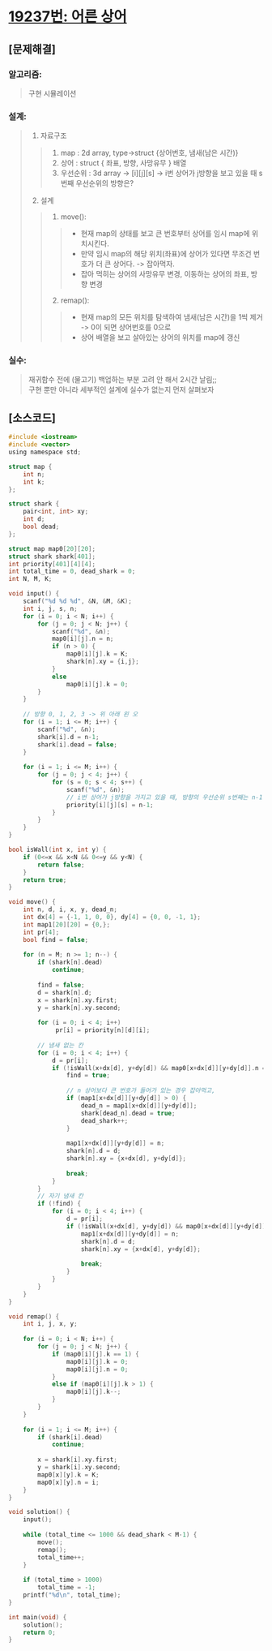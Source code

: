 [19237번: 어른 상어](https://www.acmicpc.net/problem/19237)
=======

[문제해결]
-------
### 알고리즘: 
>구현
>시뮬레이션
### 설계:
>1. 자료구조
>>1. map : 2d array, type->struct {상어번호, 냄새(남은 시간)}
>>2. 상어 : struct { 좌표, 방향, 사망유무 } 배열
>>3. 우선순위 : 3d array -> [i][j][s] -> i번 상어가 j방향을 보고 있을 때 s번째 우선순위의 방향은?
>2. 설계
>>1. move(): 
>>> - 현재 map의 상태를 보고 큰 번호부터 상어를 임시 map에 위치시킨다.
>>> - 만약 임시 map의 해당 위치(좌표)에 상어가 있다면 무조건 번호가 더 큰 상어다. -> 잡아먹자. 
>>> - 잡아 먹히는 상어의 사망유무 변경, 이동하는 상어의 좌표, 방향 변경
>>2. remap():
>>> - 현재 map의 모든 위치를 탐색하여 냄새(남은 시간)을 1씩 제거 -> 0이 되면 상어번호를 0으로
>>> - 상어 배열을 보고 살아있는 상어의 위치를 map에 갱신

### 실수:
>재귀함수 전에 (물고기) 백업하는 부분 고려 안 해서 2시간 날림;;  
>구현 뿐만 아니라 세부적인 설계에 실수가 없는지 먼저 살펴보자 


[소스코드]
-------
~~~c
#include <iostream>
#include <vector>
using namespace std;

struct map {
    int n;
    int k;
};

struct shark {
    pair<int, int> xy;
    int d;
    bool dead;
};

struct map map0[20][20];
struct shark shark[401];
int priority[401][4][4];
int total_time = 0, dead_shark = 0;
int N, M, K;

void input() {
    scanf("%d %d %d", &N, &M, &K);
    int i, j, s, n;
    for (i = 0; i < N; i++) {
        for (j = 0; j < N; j++) {
            scanf("%d", &n);
            map0[i][j].n = n;
            if (n > 0) {
                map0[i][j].k = K;
                shark[n].xy = {i,j};
            }
            else
                map0[i][j].k = 0;
        }
    }
    
    // 방향 0, 1, 2, 3 -> 위 아래 왼 오
    for (i = 1; i <= M; i++) {
        scanf("%d", &n);
        shark[i].d = n-1;
        shark[i].dead = false;
    }
    
    for (i = 1; i <= M; i++) {
        for (j = 0; j < 4; j++) {
            for (s = 0; s < 4; s++) {
                scanf("%d", &n);
                // i번 상어가 j방향을 가지고 있을 때, 방향의 우선순위 s번째는 n-1 방향.
                priority[i][j][s] = n-1;
            }
        }
    }
}

bool isWall(int x, int y) {
    if (0<=x && x<N && 0<=y && y<N) {
        return false;
    }
    return true;
}

void move() {
    int n, d, i, x, y, dead_n;
    int dx[4] = {-1, 1, 0, 0}, dy[4] = {0, 0, -1, 1};
    int map1[20][20] = {0,};
    int pr[4];
    bool find = false;
    
    for (n = M; n >= 1; n--) {
        if (shark[n].dead)
            continue;
            
        find = false;
        d = shark[n].d;
        x = shark[n].xy.first;
        y = shark[n].xy.second;
        
        for (i = 0; i < 4; i++)
             pr[i] = priority[n][d][i];
        
        // 냄새 없는 칸
        for (i = 0; i < 4; i++) {
            d = pr[i];
            if (!isWall(x+dx[d], y+dy[d]) && map0[x+dx[d]][y+dy[d]].n == 0) {
                find = true;
                
                // n 상어보다 큰 번호가 들어가 있는 경우 잡아먹고,
                if (map1[x+dx[d]][y+dy[d]] > 0) {
                    dead_n = map1[x+dx[d]][y+dy[d]];
                    shark[dead_n].dead = true;
                    dead_shark++;
                }
                
                map1[x+dx[d]][y+dy[d]] = n;
                shark[n].d = d;
                shark[n].xy = {x+dx[d], y+dy[d]};
                
                break;
            }
        }
        // 자기 냄새 칸
        if (!find) {
            for (i = 0; i < 4; i++) {
                d = pr[i];
                if (!isWall(x+dx[d], y+dy[d]) && map0[x+dx[d]][y+dy[d]].n == n) {
                    map1[x+dx[d]][y+dy[d]] = n;
                    shark[n].d = d;
                    shark[n].xy = {x+dx[d], y+dy[d]};
                    
                    break;
                }
            }
        }
    }
}

void remap() {
    int i, j, x, y;
    
    for (i = 0; i < N; i++) {
        for (j = 0; j < N; j++) {
            if (map0[i][j].k == 1) {
                map0[i][j].k = 0;
                map0[i][j].n = 0;
            }
            else if (map0[i][j].k > 1) {
                map0[i][j].k--;
            }
        }
    }
    
    for (i = 1; i <= M; i++) {
        if (shark[i].dead)
            continue;
        
        x = shark[i].xy.first;
        y = shark[i].xy.second;
        map0[x][y].k = K;
        map0[x][y].n = i;
    }
}

void solution() {
    input();
    
    while (total_time <= 1000 && dead_shark < M-1) {
        move();
        remap();
        total_time++;
    }
    
    if (total_time > 1000)
        total_time = -1;
    printf("%d\n", total_time);
}

int main(void) {
    solution();
    return 0;
}
~~~
